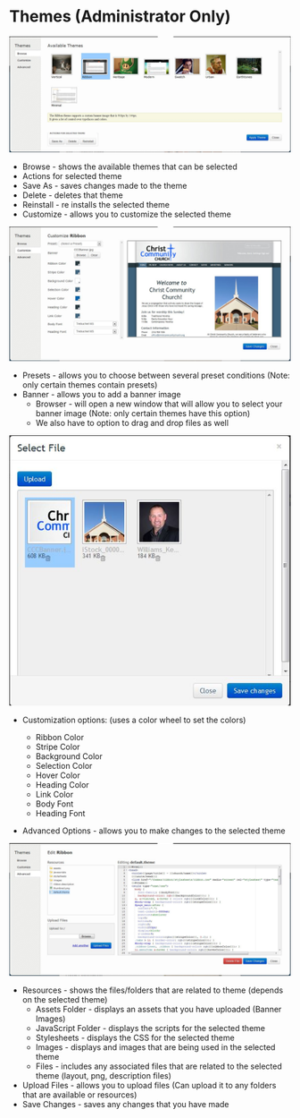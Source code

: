 # Themes (Administrator Only)

![Alt Text](https://github.com/concordia-publishing-house/unite-help/raw/master//images/ThemesBrowse.JPG "")

 * Browse - shows the available themes that can be selected
  * Actions for selected theme
  * Save As - saves changes made to the theme
  * Delete - deletes that theme
  * Reinstall - re installs the selected theme
 * Customize - allows you to customize the selected theme

![Alt Text](https://github.com/concordia-publishing-house/unite-help/raw/master//images/ThemesCustomize.JPG "")

* Presets - allows you to choose between several preset conditions (Note: only certain themes contain presets)
* Banner - allows you to add a banner image
    * Browser - will open a new window that will allow you to select your banner image (Note: only certain themes have this option)
    * We also have to option to drag and drop files as well

![Alt Text](https://github.com/concordia-publishing-house/unite-help/raw/master//images/bannerselectafile.JPG "")

* Customization options: (uses a color wheel to set the colors)
  * Ribbon Color
  * Stripe Color
  * Background Color
  * Selection Color
  * Hover Color
  * Heading Color
  * Link Color
  * Body Font
  * Heading Font

* Advanced Options - allows you to make changes to the selected theme

![Alt Text](https://github.com/concordia-publishing-house/unite-help/raw/master//images/themesadvance.JPG "")


* Resources - shows the files/folders that are related to theme (depends on the selected theme)
   * Assets Folder - displays an assets that you have uploaded (Banner Images)
   * JavaScript Folder - displays the scripts for the selected theme
   * Stylesheets - displays the CSS for the selected theme
   * Images - displays and images that are being used in the selected theme
   * Files - includes any associated files that are related to the selected theme (layout, png, description files)
* Upload Files - allows you to upload files (Can upload it to any folders that are available or resources) 
* Save Changes - saves any changes that you have made